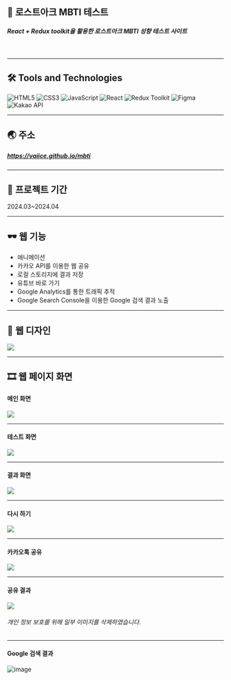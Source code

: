 ## 📝 로스트아크 MBTI 테스트
##### React + Redux toolkit을 활용한 로스트아크 MBTI 성향 테스트 사이트
<br/>

----

## 🛠️ Tools and Technologies
![HTML5](https://img.shields.io/badge/HTML5-%23E34F26.svg?&style=for-the-badge&logo=html5&logoColor=white)
![CSS3](https://img.shields.io/badge/-CSS3-1572B6?logo=css3&logoColor=white&style=for-the-badge)
![JavaScript](https://img.shields.io/badge/JavaScript-%23F7DF1E.svg?&style=for-the-badge&logo=javascript&logoColor=black)
![React](https://img.shields.io/badge/React-%2361DAFB.svg?&style=for-the-badge&logo=react&logoColor=white)
![Redux Toolkit](https://img.shields.io/badge/Redux_Toolkit-%23834383.svg?style=for-the-badge&logo=redux&logoColor=white)
![Figma](https://img.shields.io/badge/-Figma-F24E1E?logo=Figma&logoColor=white&style=for-the-badge)
![Kakao API](https://img.shields.io/badge/Kakao_API-%23FFEB00.svg?style=for-the-badge&logo=kakao&logoColor=black)

----

## 🌏 주소
##### <https://vaiice.github.io/mbti>

----

## 📅 프로젝트 기간
2024.03~2024.04

----
## 🕶 웹 기능

- 애니메이션
- 카카오 API를 이용한 웹 공유
- 로컬 스토리지에 결과 저장
- 유튜브 바로 가기
- Google Analytics를 통한 트래픽 추적
- Google Search Console을 이용한 Google 검색 결과 노출

----

## 🎨 웹 디자인
![](https://github.com/VaIice/mbti/assets/141003473/31d0accb-2bf4-4e6a-bdee-b6cc082cd396)

----

## 🎞 웹 페이지 화면
#### 메인 화면
![](https://github.com/VaIice/mbti/assets/141003473/f0a63a19-b6b5-468b-bb71-fe5dc2940a91)

---

#### 테스트 화면
![](https://github.com/VaIice/mbti/assets/141003473/1ce9f944-a588-4d66-8a11-2f14be83e3e2)

---

#### 결과 화면
![](https://github.com/VaIice/mbti/assets/141003473/e608d97a-ce5f-4865-a8d0-0c1a214fb27f)

---

#### 다시 하기
![](https://github.com/VaIice/mbti/assets/141003473/87b0432d-026f-4864-a3c9-6d1115a6605c)

---

#### 카카오톡 공유
![](https://github.com/VaIice/mbti/assets/141003473/c95dd864-b056-44fa-8237-f0340a4a2e12)

---

#### 공유 결과
![](https://github.com/VaIice/mbti/assets/141003473/f817c7b0-1d04-4eb4-9e0a-3a377a216712)
###### 개인 정보 보호를 위해 일부 이미지를 삭제하였습니다.

---

#### Google 검색 결과
![image](https://github.com/VaIice/mbti/assets/141003473/1f24d06d-d4e2-44cf-84f6-a20bdf394957)

